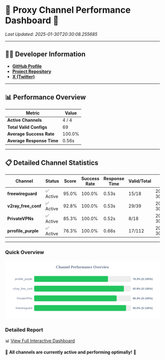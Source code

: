 # 🌟 Proxy Channel Performance Dashboard 🌟

_Last Updated: 2025-01-30T20:30:08.255685_

---

## 👩‍💻 Developer Information

- **[GitHub Profile](https://github.com/4n0nymou3)**  
- **[Project Repository](https://github.com/4n0nymou3/multi-proxy-config-fetcher)**  
- **[X (Twitter)](https://x.com/4n0nymou3)**  

---

## 📊 Performance Overview

| Metric                | Value       |
|-----------------------|-------------|
| **Active Channels**   | 4 / 4       |
| **Total Valid Configs** | 69          |
| **Average Success Rate** | 100.0%      |
| **Average Response Time** | 0.56s       |

---

## 📋 Detailed Channel Statistics

| Channel          | Status     | Score  | Success Rate | Response Time | Valid/Total | Last Success               |
|------------------|------------|--------|--------------|---------------|-------------|----------------------------|
| **freewireguard**  | ✅ Active  | 95.0%  | 100.0% | 0.53s         | 15/18       | 2025-01-30T20:30:08.253967 |
| **v2ray_free_conf**  | ✅ Active  | 92.8%  | 100.0% | 0.53s         | 29/39       | 2025-01-30T20:30:07.143132 |
| **PrivateVPNs**  | ✅ Active  | 85.3%  | 100.0% | 0.52s         | 8/18       | 2025-01-30T20:30:07.696092 |
| **prrofile_purple**  | ✅ Active  | 76.3%  | 100.0% | 0.66s         | 17/112       | 2025-01-30T20:30:06.557868 |

---

### Quick Overview
<div align="center">
  <a href="https://raw.githubusercontent.com/nullluser/NullRepo/refs/heads/main/assets/channel_stats_chart.svg">
    <img src="https://raw.githubusercontent.com/nullluser/NullRepo/refs/heads/main/assets/channel_stats_chart.svg" alt="Source Performance Statistics" width="800">
  </a>
</div>

### Detailed Report
📊 [View Full Interactive Dashboard](https://htmlpreview.github.io/?https://github.com/nullluser/NullRepo/blob/main/assets/performance_report.html)

🎉 **All channels are currently active and performing optimally!** 🎉
